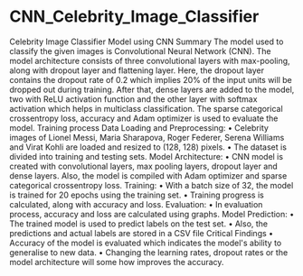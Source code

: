 # CNN_Celebrity_Image_Classifier
Celebrity Image Classifier Model using CNN
Summary
The model used to classify the given images is Convolutional Neural Network (CNN). The model architecture consists of three convolutional layers with max-pooling, along with dropout layer and flattening layer. Here, the dropout layer contains the dropout rate of 0.2 which implies 20% of the input units will be dropped out during training. After that, dense layers are added to the model, two with ReLU activation function and the other layer with softmax activation which helps in multiclass classification. The sparse categorical crossentropy loss, accuracy and Adam optimizer is used to evaluate the model.
Training process
Data Loading and Preprocessing:
•	Celebrity images of Lionel Messi, Maria Sharapova, Roger Federer, Serena Williams and Virat Kohli are loaded and resized to (128, 128) pixels.
•	The dataset is divided into training and testing sets.
Model Architecture:
•	CNN model is created with convolutional layers, max pooling layers, dropout layer and dense layers. Also, the model is compiled with Adam optimizer and sparse categorical crossentropy loss.
Training:
•	With a batch size of 32, the model is trained for 20 epochs using the training set.
•	Training progress is calculated, along with accuracy and loss.
Evaluation:
•	In evaluation process, accuracy and loss are calculated using graphs.
Model Prediction:
•	The trained model is used to predict labels on the test set.
•	Also, the predictions and actual labels are stored in a CSV file 
Critical Findings
•	Accuracy of the model is evaluated which indicates the model's ability to generalise to new data.
•	Changing the learning rates, dropout rates or the model architecture will some how improves the accuracy.
